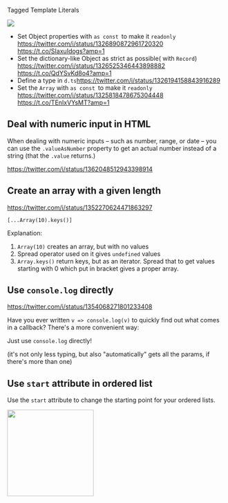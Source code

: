 Tagged Template Literals

![](https://pbs.twimg.com/media/ExFO6hSWQAsn-VF?format=jpg&name=4096x4096)

- Set Object properties with `as const `to make it `readonly` https://twitter.com/i/status/1326890872961720320 https://t.co/SIaxuIdogs?amp=1
- Set the dictionary-like Object as strict as possible( with `Record`) https://twitter.com/i/status/1326525346443898882 https://t.co/QdYSvKd8o4?amp=1
- Define a type in `d.ts`https://twitter.com/i/status/1326194158843916289
- Set the `Array` with `as const `to make it `readonly` https://twitter.com/i/status/1325818478675304448 https://t.co/TEnIxVYsMT?amp=1

## Deal with numeric input in HTML

When dealing with numeric inputs – such as number, range, or date – you can use the `.valueAsNumber` property to get an actual number instead of a string (that the `.value` returns.)

https://twitter.com/i/status/1362048512943398914

## Create an array with a given length

https://twitter.com/i/status/1352270624471863297

`[...Array(10).keys()]`

Explanation:
1. `Array(10)` creates an array, but with no values
2. Spread operator used on it gives `undefined` values
3. `Array.keys()` return keys, but as an iterator. Spread that to get values starting with 0 which put in bracket gives a proper array.

## Use `console.log` directly

https://twitter.com/i/status/1354068271801233408

Have you ever written `v => console.log(v)` to quickly find out what comes in a callback? There's a more convenient way: 

Just use `console.log` directly!

(it's not only less typing, but also "automatically" gets all the params, if there's more than one)

## Use `start` attribute in ordered list

Use the `start` attribute to change the starting point for your ordered lists.

<img height="200" src="https://pbs.twimg.com/media/Eu-b10NXMAAiR_M?format=png&name=900x900">

